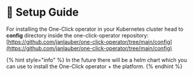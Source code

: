 # 🔧 Setup Guide

For installing the One-Click operator in your Kubernetes cluster head to **config** directory inside the one-click-operator repository: [https://github.com/janlauber/one-click-operator/tree/main/config](https://github.com/janlauber/one-click-operator/tree/main/config)

{% hint style="info" %}
In the future there will be a helm chart which you can use to install the One-Click operator + the platform.
{% endhint %}
